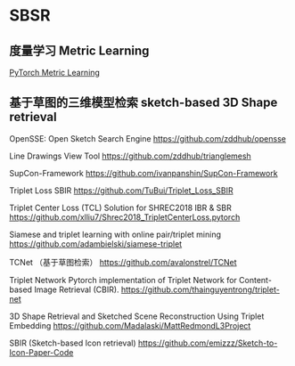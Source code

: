 # SBSR
## 度量学习 Metric Learning

[PyTorch Metric Learning](https://github.com/KevinMusgrave/pytorch-metric-learning/blob/master/examples/notebooks/TrainWithClassifier.ipynb "悬停显示")



## 基于草图的三维模型检索 sketch-based 3D Shape retrieval

OpenSSE: Open Sketch Search Engine
    https://github.com/zddhub/opensse

Line Drawings View Tool
    https://github.com/zddhub/trianglemesh
    
SupCon-Framework
    https://github.com/ivanpanshin/SupCon-Framework

Triplet Loss SBIR 
    https://github.com/TuBui/Triplet_Loss_SBIR

Triplet Center Loss (TCL) Solution for SHREC2018 IBR & SBR
    https://github.com/xlliu7/Shrec2018_TripletCenterLoss.pytorch
    
Siamese and triplet learning with online pair/triplet mining
    https://github.com/adambielski/siamese-triplet

TCNet （基于草图检索）
    https://github.com/avalonstrel/TCNet

Triplet Network
    Pytorch implementation of Triplet Network for Content-based Image Retrieval (CBIR).
    https://github.com/thainguyentrong/triplet-net

3D Shape Retrieval and Sketched Scene Reconstruction Using Triplet Embedding
    https://github.com/Madalaski/MattRedmondL3Project
    
SBIR (Sketch-based Icon retrieval)
    https://github.com/emizzz/Sketch-to-Icon-Paper-Code
